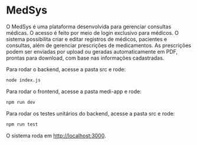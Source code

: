 # MedSys

O MedSys é uma plataforma desenvolvida para gerenciar consultas médicas. O acesso é feito por meio de login exclusivo para médicos. O sistema possibilita criar e editar registros de médicos, pacientes e consultas, além de gerenciar prescrições de medicamentos. As prescrições podem ser enviadas por upload ou geradas automaticamente em PDF, prontas para download, com base nas informações cadastradas.

Para rodar o backend, acesse a pasta src e rode:

```bash
node index.js
```

Para rodar o frontend, acesse a pasta medi-app e rode:

```bash
npm run dev
```

Para rodar os testes unitários do backend, acesse a pasta src e rode:

```bash
npm run test
```

O sistema roda em [http://localhost:3000](http://localhost:3000).
